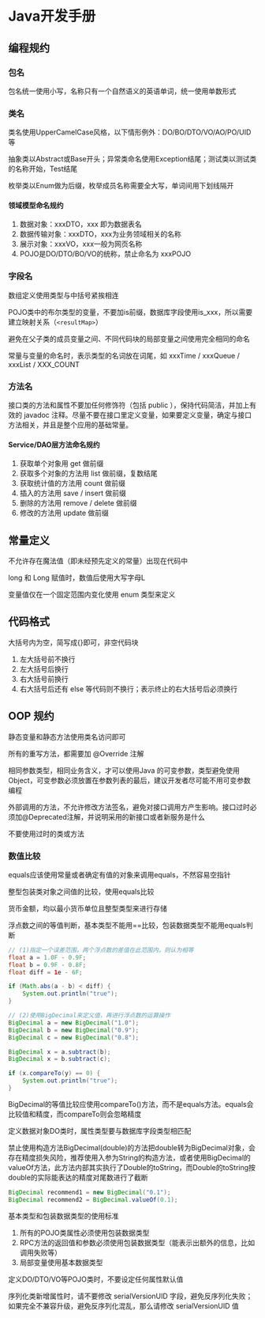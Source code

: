 # Java开发手册

## 编程规约

### 包名

包名统一使用小写，名称只有一个自然语义的英语单词，统一使用单数形式

### 类名

类名使用UpperCamelCase风格，以下情形例外：DO/BO/DTO/VO/AO/PO/UID等

抽象类以Abstract或Base开头；异常类命名使用Exception结尾；测试类以测试类的名称开始，Test结尾

枚举类以Enum做为后缀，枚举成员名称需要全大写，单词间用下划线隔开

#### 领域模型命名规约

1. 数据对象：xxxDTO，xxx 即为数据表名
2. 数据传输对象：xxxDTO，xxx为业务领域相关的名称
3. 展示对象：xxxVO，xxx一般为网页名称
4. POJO是DO/DTO/BO/VO的统称，禁止命名为 xxxPOJO

### 字段名

数组定义使用类型与中括号紧挨相连

POJO类中的布尔类型的变量，不要加is前缀，数据库字段使用is_xxx，所以需要建立映射关系（`<resultMap>`）

避免在父子类的成员变量之间、不同代码块的局部变量之间使用完全相同的命名

常量与变量的命名时，表示类型的名词放在词尾，如 xxxTime / xxxQueue / xxxList / XXX_COUNT

### 方法名

接口类的方法和属性不要加任何修饰符（包括 public ），保持代码简洁，并加上有效的 javadoc 注释。尽量不要在接口里定义变量，如果要定义变量，确定与接口方法相关，并且是整个应用的基础常量。

#### Service/DAO层方法命名规约

1. 获取单个对象用 get 做前缀
2. 获取多个对象的方法用 list 做前缀，复数结尾
3. 获取统计值的方法用 count 做前缀
4. 插入的方法用 save / insert 做前缀
5. 删除的方法用 remove / delete 做前缀
6. 修改的方法用 update 做前缀

## 常量定义

不允许存在魔法值（即未经预先定义的常量）出现在代码中

long 和 Long 赋值时，数值后使用大写字母L

变量值仅在一个固定范围内变化使用 enum 类型来定义

## 代码格式

大括号内为空，简写成{}即可，非空代码块

1. 左大括号前不换行
2. 左大括号后换行
3. 右大括号前换行
4. 右大括号后还有 else 等代码则不换行；表示终止的右大括号后必须换行

## OOP 规约

静态变量和静态方法使用类名访问即可

所有的重写方法，都需要加 @Override 注解

相同参数类型，相同业务含义，才可以使用Java 的可变参数，类型避免使用Object，可变参数必须放置在参数列表的最后，建议开发者尽可能不用可变参数编程

外部调用的方法，不允许修改方法签名，避免对接口调用方产生影响。接口过时必须加@Deprecated注解，并说明采用的新接口或者新服务是什么

不要使用过时的类或方法

### 数值比较

equals应该使用常量或者确定有值的对象来调用equals，不然容易空指针

整型包装类对象之间值的比较，使用equals比较

货币金额，均以最小货币单位且整型类型来进行存储

浮点数之间的等值判断，基本类型不能用==比较，包装数据类型不能用equals判断

```java
// (1)指定一个误差范围，两个浮点数的差值在此范围内，则认为相等
float a = 1.0F - 0.9F;
float b = 0.9F - 0.8F;
float diff = 1e - 6F;

if (Math.abs(a - b) < diff) {
    System.out.println("true");
}

// (2)使用BigDecimal来定义值，再进行浮点数的运算操作
BigDecimal a = new BigDecimal("1.0");
BigDecimal b = new BigDecimal("0.9");
BigDecimal c = new BigDecimal("0.8");

BigDecimal x = a.subtract(b);
BigDecimal x = b.subtract(c);

if (x.compareTo(y) == 0) {
    System.out.println("true");
}
```

BigDecimal的等值比较应使用compareTo()方法，而不是equals方法。equals会比较值和精度，而compareTo则会忽略精度

定义数据对象DO类时，属性类型要与数据库字段类型相匹配

禁止使用构造方法BigDecimal(double)的方法把double转为BigDecimal对象，会存在精度损失风险，推荐使用入参为String的构造方法，或者使用BigDecimal的valueOf方法，此方法内部其实执行了Double的toString，而Double的toString按double的实际能表达的精度对尾数进行了截断

```java
BigDecimal recommend1 = new BigDecimal("0.1");
BigDecimal recommend2 = BigDecimal.valueOf(0.1);
```

基本类型和包装数据类型的使用标准

1. 所有的POJO类属性必须使用包装数据类型
2. RPC方法的返回值和参数必须使用包装数据类型（能表示出额外的信息，比如调用失败等）
3. 局部变量使用基本数据类型

定义DO/DTO/VO等POJO类时，不要设定任何属性默认值

序列化类新增属性时，请不要修改 serialVersionUID 字段，避免反序列化失败；如果完全不兼容升级，避免反序列化混乱，那么请修改 serialVersionUID 值


